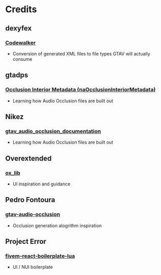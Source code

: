 # Credits

## dexyfex

### [Codewalker](https://github.com/dexyfex/CodeWalker)

- Conversion of generated XML files to file types GTAV will actually consume

## gtadps

### [Occlusion Interior Metadata (naOcclusionInteriorMetadata)](https://rage.re/docs?topic=40)

- Learning how Audio Occlusion files are built out

## Nikez

### [gtav_audio_occlusion_documentation](https://github.com/nikez/gtav_audio_occlusion_documentation)

- Learning how Audio Occlusion files are built out

## Overextended

### [ox_lib](https://github.com/overextended/ox_lib)

- UI inspiration and guidance

## Pedro Fontoura

### [gtav-audio-occlusion](https://github.com/pedr0fontoura/gtav-audio-occlusion)

- Occlusion generation alogrithm inspiration

## Project Error

### [fivem-react-boilerplate-lua](https://github.com/project-error/fivem-react-boilerplate-lua)

- UI / NUI boilerplate
